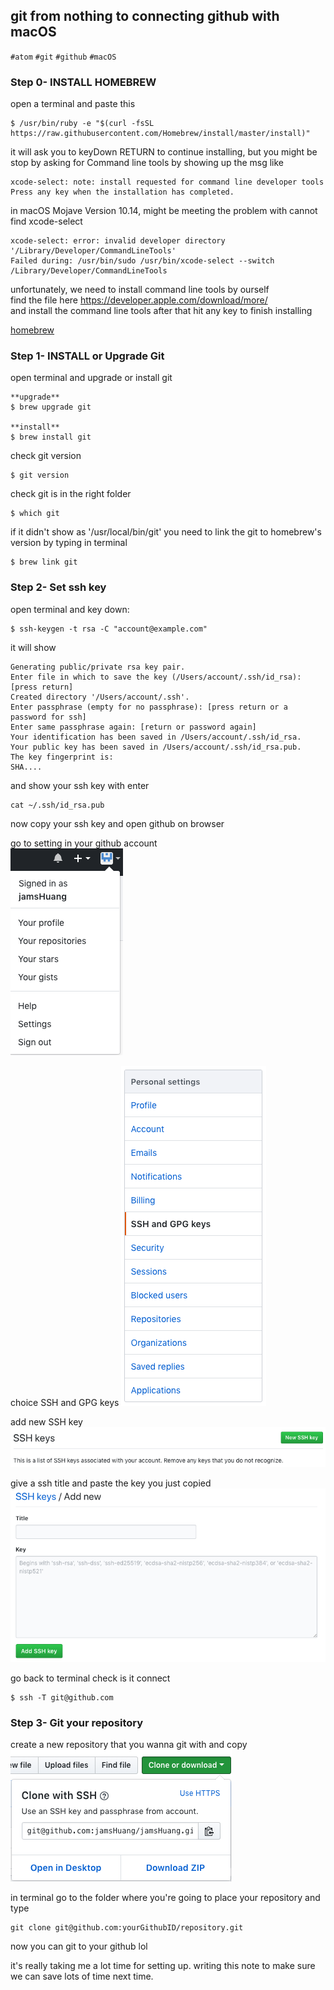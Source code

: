 ## git from nothing to connecting github with macOS
`#atom` `#git` `#github` `#macOS`

### Step 0- INSTALL HOMEBREW 
open a terminal and paste this 
```
$ /usr/bin/ruby -e "$(curl -fsSL https://raw.githubusercontent.com/Homebrew/install/master/install)"
```
it will ask you to keyDown RETURN to continue installing, but you might be stop by asking for Command line tools
by showing up the msg like
```
xcode-select: note: install requested for command line developer tools
Press any key when the installation has completed.
```
in macOS Mojave Version 10.14, might be meeting the problem with cannot find xcode-select
```
xcode-select: error: invalid developer directory '/Library/Developer/CommandLineTools'
Failed during: /usr/bin/sudo /usr/bin/xcode-select --switch /Library/Developer/CommandLineTools
```
unfortunately, we need to install command line tools by ourself   
find the file here https://developer.apple.com/download/more/  
and install the command line tools after that hit any key to finish installing  

[homebrew](https://brew.sh/index_zh-tw)

### Step 1- INSTALL or Upgrade Git
open terminal and upgrade or install git
```
**upgrade**
$ brew upgrade git   

**install**
$ brew install git
```    
check git version
```
$ git version
```
check git is in the right folder
```
$ which git
```
if it didn't show as '/usr/local/bin/git'
you need to link the git to homebrew's version by typing in terminal
```
$ brew link git
```

### Step 2- Set ssh key
open terminal and key down:
```
$ ssh-keygen -t rsa -C "account@example.com"
```
it will show 
```
Generating public/private rsa key pair.
Enter file in which to save the key (/Users/account/.ssh/id_rsa): [press return]
Created directory '/Users/account/.ssh'.
Enter passphrase (empty for no passphrase): [press return or a password for ssh]
Enter same passphrase again: [return or password again]
Your identification has been saved in /Users/account/.ssh/id_rsa.
Your public key has been saved in /Users/account/.ssh/id_rsa.pub.
The key fingerprint is:
SHA....
```
and show your ssh key with enter
```
cat ~/.ssh/id_rsa.pub
```
now copy your ssh key and open github on browser   

go to setting in your github account  
![setting](img/pic0.png)

choice SSH and GPG keys
![ssh keys](img/pic1.png)

add new SSH key
![new ssh key](img/pic2.png)

give a ssh title and paste the key you just copied
![new ssh key](img/pic3.png)

go back to terminal check is it connect
```
$ ssh -T git@github.com
```

### Step 3- Git your repository
create a new repository that you wanna git with and copy
![git](img/pic4.png)

in terminal go to the folder where you're going to place your repository
and type
```
git clone git@github.com:yourGithubID/repository.git
```
now you can git to your github lol

it's really taking me a lot time for setting up. writing this note to make sure we can save lots of time next time.
